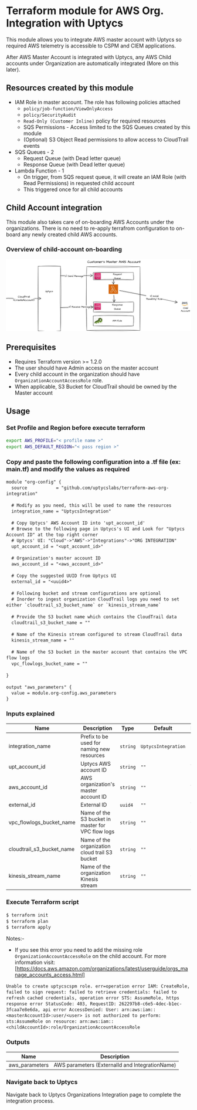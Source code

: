 # Terraform module for AWS Org. Integration with Uptycs
This module allows you to integrate AWS master account with Uptycs so required AWS telemetry is accessible to CSPM and CIEM applications.

After AWS Master Account is integrated with Uptycs, any AWS Child accounts under Organization are automatically integrated (More on this later).

## Resources created by this module
  * IAM Role in master account. The role has following policies attached
    * `policy/job-function/ViewOnlyAccess`
    * `policy/SecurityAudit`
    * `Read-Only (Customer Inline)` policy for required resources
    * SQS Permissions - Access limited to the SQS Queues created by this module 
    * (Optional) S3 Object Read permissions to allow access to CloudTrail events
  * SQS Queues - 2
    * Request Queue (with Dead letter queue) 
    * Response Queue (with Dead letter queue)
  * Lambda Function - 1
    * On trigger, from SQS request queue, it will create an IAM Role (with Read Permissions) in requested child account
    * This triggered once for all child accounts

## Child Account integration
This module also takes care of on-boarding AWS Accounts under the organizations. There is no need to re-apply terrafrom configuration to on-board any newly created child AWS accounts.

### Overview of child-account on-boarding 

![My Image](./images/RoleCreationFlow.jpg)

## Prerequisites
- Requires Terraform version >= 1.2.0
- The user should have Admin access on the master account
- Every child account in the organization should have `OrganizationAccountAccessRole` role.
- When applicable, S3 Bucket for CloudTrail should be owned by the Master account 

## Usage
### Set Profile and Region before execute terraform

```sh
export AWS_PROFILE="< profile name >"
export AWS_DEFAULT_REGION="< pass region >"
```

### Copy and paste the following configuration into a .tf file (ex: main.tf) and modify the values as required

```
module "org-config" {
  source           = "github.com/uptycslabs/terraform-aws-org-integration"

  # Modify as you need, this will be used to name the resources
  integration_name = "UptycsIntegration"

  # Copy Uptycs' AWS Account ID into 'upt_account_id'
  # Browse to the following page in Uptycs's UI and Look for "Uptycs Account ID" at the top right corner 
  # Uptycs' UI: "Cloud"->"AWS"->"Integrations"->"ORG INTEGRATION"
  upt_account_id = "<upt_account_id>"

  # Organization's master account ID 
  aws_account_id = "<aws_account_id>"

  # Copy the suggested UUID from Uptycs UI
  external_id = "<uuid4>"

  # Following bucket and stream configurations are optional
  # Inorder to ingest organization CloudTrail logs you need to set either `cloudtrail_s3_bucket_name` or `kinesis_stream_name`

  # Provide the S3 bucket name which contains the CloudTrail data
  cloudtrail_s3_bucket_name = ""

  # Name of the Kinesis stream configured to stream CloudTrail data
  kinesis_stream_name = ""

  # Name of the S3 bucket in the master account that contains the VPC flow logs
  vpc_flowlogs_bucket_name = ""

}

output "aws_parameters" {
  value = module.org-config.aws_parameters
}

```

### Inputs explained

| Name                      | Description                                                     | Type     | Default             | Required |
| --------------------------- | ----------------------------------------------------------------- | ---------- | --------------------- | ---------- |
| integration_name          | Prefix to be used for naming new resources                      | `string` | `UptycsIntegration` |          |
| upt_account_id            | Uptycs AWS account ID                                           | `string` | `""`                | Yes      |
| aws_account_id            | AWS organization's master account ID                            | `string` | `""`                | Yes      |
| external_id               | External ID                                                     | `uuid4`  | `""`                | Yes      |
| vpc_flowlogs_bucket_name  | Name of the S3 bucket in master for VPC flow logs               | `string` | `""`                | Optional |
| cloudtrail_s3_bucket_name | Name of the organization cloud trail S3 bucket                  | `string` | `""`                | Optional |
| kinesis_stream_name       | Name of the organization Kinesis stream                         | `string` | `""`                | Optional |



### Execute Terraform script

```sh
$ terraform init
$ terraform plan
$ terraform apply
```
Notes:-
- If you see this error you need to add the missing role `OrganizationAccountAccessRole` on the child account. For more information visit: [https://docs.aws.amazon.com/organizations/latest/userguide/orgs_manage_accounts_access.html]
```
Unable to create uptycscspm role. err=operation error IAM: CreateRole, failed to sign request: failed to retrieve credentials: failed to refresh cached credentials, operation error STS: AssumeRole, https response error StatusCode: 403, RequestID: 262297b8-c6e5-4dec-b1ec-3fcaa7e8e6da, api error AccessDenied: User: arn:aws:iam::<masterAccountId>:user/<user> is not authorized to perform: sts:AssumeRole on resource: arn:aws:iam::<childAccountId>:role/OrganizationAccountAccessRole
```

### Outputs
| Name           | Description                                     |
| ---------------- | ------------------------------------------------- |
| aws_parameters | AWS parameters (ExternalId and IntegrationName) |

### Navigate back to Uptycs
Navigate back to Uptycs Organizations Integration page to complete the integration process.
